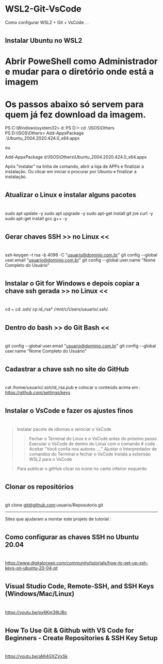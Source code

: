 # WSL2-Git-VsCode
Como configurar WSL2 + Git + VsCode
.
.
#
## Instalar Ubuntu no WSL2
#
# Abrir PoweShell como Administrador e mudar para o diretório onde está a imagem
# Os passos abaixo só servem para quem já fez download da imagem.

PS C:\Windows\system32> d:
PS D:\> cd .\ISOS\Others\
PS D:\ISOS\Others>
Add-AppxPackage .\Ubuntu_2004.2020.424.0_x64.appx

ou

Add-AppxPackage d:\ISOS\Others\Ubuntu_2004.2020.424.0_x64.appx

Após "instalar" na linha de comando, abrir a loja de APPs e finalizar a instalação.
Ou clicar em iniciar e procurar por Ubuntu e finalizar a instalação.

#
## Atualizar o Linux e instalar alguns pacotes
#
sudo apt update -y 
sudo apt upgrade -y 
sudo apt-get install git joe curl -y 
sudo apt-get install gcc g++ -y 
#
## Gerar chaves SSH >> no Linux <<
#
ssh-keygen -t rsa -b 4096 -C "usuario@dominio.com.br" 
git config --global user.email "usuario@dominio.com.br" 
git config --global user.name  "Nome Completo do Usuário" 


#
## Instalar o Git for Windows e depois copiar a chave ssh gerada >> no Linux <<
#
cd ~ 
cd .ssh/ 
cp id_rsa* /mnt/c/Users/usuario/.ssh/. 

#
## Dentro do bash >> do Git Bash <<
#
git config --global user.email "usuario@dominio.com.br" 
git config --global user.name  "Nome Completo do Usuário" 

#
## Cadastrar a chave ssh no site do GitHub
#

cat /home/usuario/.ssh/id_rsa.pub 
e colocar o conteúdo acima em : 
https://github.com/settings/keys 


#
## Instalar o VsCode e fazer os ajustes finos
#

> Instalar pacote de idiomas e reiniciar o VsCode 
> > Fechar o Terminal do Linux e o VsCode antes do próximo passo 
> Executar o VsCode de dentro do Linux com o comando # code . 
> Aceitar "Você confia nos autores ...." 
> Ajustar o Interpredador de comandos do Terminal e fechar o VsCode 
> Instala a extensão WSL2 para o VsCode 


> Para publicar o gitHub clicar no icone no canto inferior esquerdo 

#
## Clonar os repositórios
# 
git clone git@github.com:usuario/Reposutorio.git 

-----------------------------------------
Sites que ajudaram a montar este projeto de tutorial : 

#
## Como configurar as chaves SSH no Ubuntu 20.04
# 
https://www.digitalocean.com/community/tutorials/how-to-set-up-ssh-keys-on-ubuntu-20-04-pt 

#
## Visual Studio Code, Remote-SSH, and SSH Keys (Windows/Mac/Linux)
# 
https://youtu.be/py6Km38tJBc 

#
## How To Use Git & Github with VS Code for Beginners - Create Repositories & SSH Key Setup
# 
https://youtu.be/aMi4GXZVxSk 

